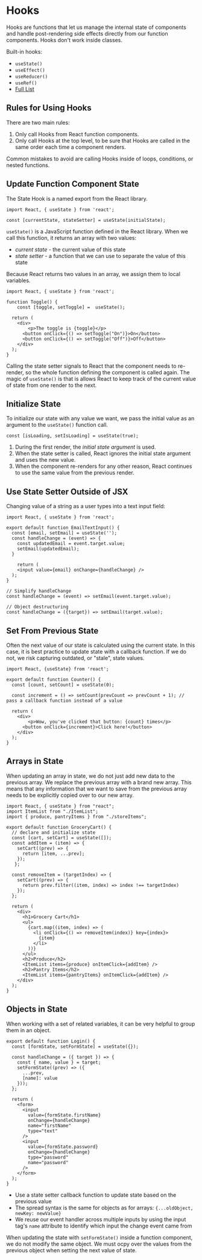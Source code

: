 # Hooks

Hooks are functions that let us manage the internal state of components and handle post-rendering side effects directly from our function components. Hooks don't work inside classes.

Built-in hooks:

- `useState()`
- `useEffect()`
- `useReducer()`
- `useRef()`
- [Full List](https://reactjs.org/docs/hooks-reference.html)



## Rules for Using Hooks

There are two main rules:

1. Only call Hooks from React function components.
2. Only call Hooks at the top level, to be sure that Hooks are called in the same order each time a component renders.

Common mistakes to avoid are calling Hooks inside of loops, conditions, or nested functions.



## Update Function Component State

The State Hook is a named export from the React library.

```react
import React, { useState } from 'react';

const [currentState, stateSetter] = useState(initialState);
```

`useState()` is a JavaScript function defined in the React library. When we call this function, it returns an array with two values:

- *current state* - the current value of this state
- *state setter* - a function that we can use to separate the value of this state

Because React returns two values in an array, we assign them to local variables.

```react
import React, { useState } from 'react';

function Toggle() {
	const [toggle, setToggle] =  useState();
  
  return (
    <div>
    	<p>The toggle is {toggle}</p>
      <button onClick={() => setToggle("On")}>On</button>
      <button onClick={() => setToggle("Off")}>Off</button>
    </div>
  );
}

```

Calling the state setter signals to React that the component needs to re-render, so the whole function defining the component is called again. The magic of `useState()` is that is allows React to keep track of the current value of state from one render to the next.



## Initialize State

To initialize our state with any value we want, we pass the initial value as an argument to the `useState()` function call.

```react
const [isLoading, setIsLoading] = useState(true);
```

1. During the first render, the *initial state argument* is used.
2. When the state setter is called, React ignores the initial state argument and uses the new value.
3. When the component re-renders for any other reason, React continues to use the same value from the previous render.



## Use State Setter Outside of JSX

Changing value of a string as a user types into a text input field:

```react
import React, { useState } from 'react';

export default function EmailTextInput() {
  const [email, setEmail] = useState('');
  const handleChange = (event) => {
    const updatedEmail = event.target.value;
    setEmail(updatedEmail);
  }

	return (
  	<input value={email} onChange={handleChange} />
  );
}

// Simplify handleChange
const handleChange = (event) => setEmail(event.target.value);

// Object destructuring
const handleChange = ({target}) => setEmail(target.value);
```



## Set From Previous State

Often the next value of our state is calculated using the current state. In this case, it is best practice to update state with a callback function. If we do not, we risk capturing outdated, or "stale", state values.

```react
import React, {useState} from 'react';

export default function Counter() {
  const [count, setCount] = useState(0);
  
  const increment = () => setCount(prevCount => prevCount + 1); // pass a callback function instead of a value
  
  return (
  	<div>
    	<p>Wow, you've clicked that button: {count} times</p>
      <button onClick={increment}>Click here!</button>
    </div>
  );
}
```



## Arrays in State

When updating an array in state, we do not just add new data to the previous array. We replace the previous array with a brand new array. This means that any information that we want to save from the previous array needs to be explicitly copied over to our new array.

```react
import React, { useState } from "react";
import ItemList from "./ItemList";
import { produce, pantryItems } from "./storeItems";

export default function GroceryCart() {
  // declare and initialize state 
  const [cart, setCart] = useState([]);
  const addItem = (item) => {
    setCart((prev) => {
      return [item, ...prev];
    });
   };

  const removeItem = (targetIndex) => {
    setCart((prev) => {
      return prev.filter((item, index) => index !== targetIndex)
    });
  };

  return (
    <div>
      <h1>Grocery Cart</h1>
      <ul>
        {cart.map((item, index) => (
          <li onClick={() => removeItem(index)} key={index}>
            {item}
          </li>
        ))}
      </ul>
      <h2>Produce</h2>
      <ItemList items={produce} onItemClick={addItem} />
      <h2>Pantry Items</h2>
      <ItemList items={pantryItems} onItemClick={addItem} />
    </div>
  );
}

```



## Objects in State

When working with a set of related variables, it can be very helpful to group them in an object.

```react
export default function Login() {
  const [formState, setFormState] = useState({});
 
  const handleChange = ({ target }) => {
    const { name, value } = target;
    setFormState((prev) => ({
      ...prev,
      [name]: value
    }));
  };
 
  return (
    <form>
      <input
        value={formState.firstName}
        onChange={handleChange}
        name="firstName"
        type="text"
      />
      <input
        value={formState.password}
        onChange={handleChange}
        type="password"
        name="password"
      />
    </form>
  );
}
```

- Use a state setter callback function to update state based on the previous value
- The spread syntax is the same for objects as for arrays: `{...oldObject, newKey: newValue}`
- We reuse our event handler across multiple inputs by using the input tag's `name` attribute to identify which input the change event came from

When updating the state with `setFormState()` inside a function component, we do not modify the same object. We must ocpy over the values from the previous object when setting the next value of state.